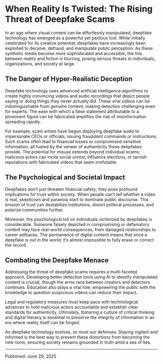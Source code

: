 # When Reality Is Twisted: The Rising Threat of Deepfake Scams

In an age where visual content can be effortlessly manipulated, deepfake technology has emerged as a powerful yet perilous tool. While initially celebrated for its creative potential, deepfakes have increasingly been exploited to deceive, defraud, and manipulate public perception. As these synthetic media become more sophisticated and accessible, the line between reality and fiction is blurring, posing serious threats to individuals, organizations, and society at large.

## The Danger of Hyper-Realistic Deception

Deepfake technology uses advanced artificial intelligence algorithms to create highly convincing videos and audio recordings that depict people saying or doing things they never actually did. These viral videos can be indistinguishable from genuine content, making detection challenging even for experts. The ease with which a false statement attributable to a prominent figure can be fabricated amplifies the risk of misinformation spreading rapidly.

For example, scam artists have begun deploying deepfake audio to impersonate CEOs or officials, issuing fraudulent commands or instructions. Such scams often lead to financial losses or compromised sensitive information, all fueled by the veneer of authenticity these deepfakes provide. The potential for misuse extends beyond individual scams; malicious actors can incite social unrest, influence elections, or tarnish reputations with fabricated videos that seem irrefutable.

## The Psychological and Societal Impact

Deepfakes don’t just threaten financial safety; they pose profound implications for trust within society. When people can’t tell whether a video is real, skepticism and paranoia start to dominate public discourse. This erosion of trust can destabilize institutions, distort political processes, and polarize communities further.

Moreover, the psychological toll on individuals victimized by deepfakes is considerable. Someone falsely depicted in compromising or defamatory content may face real-world consequences, from damaged relationships to career setbacks. The permanence of digital content means that once a deepfake is out in the world, it’s almost impossible to fully erase or correct the record.

## Combating the Deepfake Menace

Addressing the threat of deepfake scams requires a multi-faceted approach. Developing better detection tools using AI to identify manipulated content is crucial, though the arms race between creators and detectors continues. Education also plays a vital role; empowering the public with the knowledge to question suspicious videos can reduce their impact.

Legal and regulatory measures must keep pace with technological advances to hold malicious actors accountable and establish clear standards for authenticity. Ultimately, fostering a culture of critical thinking and digital literacy is essential to preserve the integrity of information in an era where reality itself can be forged.

As deepfake technology evolves, so must our defenses. Staying vigilant and informed is the best way to prevent these distortions from becoming the new norm, ensuring society remains grounded in truth amid a sea of lies.

---

Published: June 29, 2025

